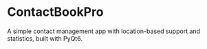 # ContactBookPro
A simple contact management app with location-based support and statistics, built with PyQt6.
